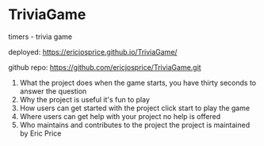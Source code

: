 # TriviaGame
timers - trivia game


deployed: https://ericjosprice.github.io/TriviaGame/

github repo: https://github.com/ericjosprice/TriviaGame.git




1. What the project does
when the game starts, you have thirty seconds to answer the question
2. Why the project is useful
it's fun to play
3. How users can get started with the project
click start to play the game
4. Where users can get help with your project
no help is offered
5. Who maintains and contributes to the project
the project is maintained by Eric Price